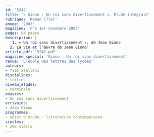 ```yaml
---
id: '5242'
title: '« Giono : Un roi sans divertissement ». Étude intégrale'
rubrique: 'Roman [Tle]'
annee: '2003'
magazine: 'n°5 1er novembre 2003'
pages: 64 pages
description: |-
  '1. « Un roi sans divertissement », de Jean Giono
  2. La vie et l’œuvre de Jean Giono'
article_pdf: '5242.pdf'
magazine_special: 'Giono : Un roi sans divertissement'
revue: 'L’école des lettres des lycées'
auteurs:
- Yves Stalloni
disciplines:
- lettres
niveau_etudes:
- terminale
oeuvres:
- Un roi sans divertissement
ecrivains:
- Jean Giono
programmes:
- objet d’étude - littérature contemporaine
siecles:
- 20e siècle
---
```

